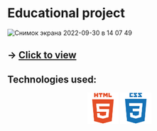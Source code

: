 # Educational project 

<img width="1440" alt="Снимок экрана 2022-09-30 в 14 07 49" src="https://user-images.githubusercontent.com/99020542/193257077-04c61567-4b3f-48e3-8562-30e900d6ee28.png">

## -> [Click to view](https://distorrrtion.github.io/First-project/)


## Technologies used:
<p align="center">
<img src="https://github.com/devicons/devicon/blob/master/icons/html5/html5-plain-wordmark.svg" alt="html5"  width="70" height="70"/>
<img src="https://github.com/devicons/devicon/blob/master/icons/css3/css3-plain-wordmark.svg" alt="css3" width="70" height="70"/>
</p>
